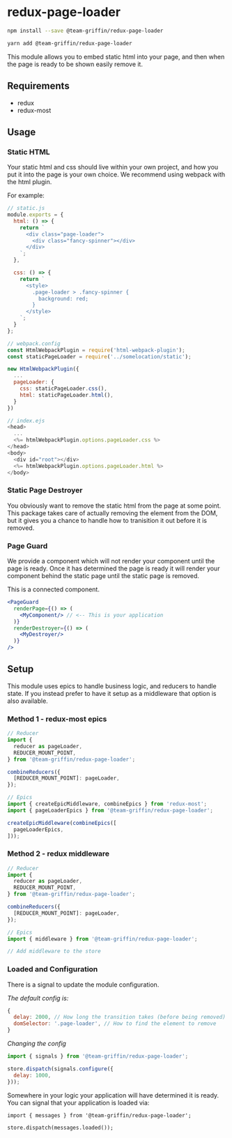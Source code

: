 # redux-page-loader

```sh
npm install --save @team-griffin/redux-page-loader
```

```sh
yarn add @team-griffin/redux-page-loader
```

This module allows you to embed static html into your page, and then
when the page is ready to be shown easily remove it.

## Requirements
- redux
- redux-most

## Usage

### Static HTML
Your static html and css should live within your own project, and how you put it into
the page is your own choice. We recommend using webpack with the html plugin.

For example:
```javascript
// static.js
module.exports = {
  html: () => {
    return `
      <div class="page-loader">
        <div class="fancy-spinner"></div>
      </div>
    `;
  },

  css: () => {
    return `
      <style>
        .page-loader > .fancy-spinner {
          background: red;
        }
      </style>
    `;
  }
};

// webpack.config
const HtmlWebpackPlugin = require('html-webpack-plugin');
const staticPageLoader = require('../somelocation/static');

new HtmlWebpackPlugin({
  ...
  pageLoader: {
    css: staticPageLoader.css(),
    html: staticPageLoader.html(),
  }
})

// index.ejs
<head>
  ...
  <%= htmlWebpackPlugin.options.pageLoader.css %>
</head>
<body>
  <div id="root"></div>
  <%= htmlWebpackPlugin.options.pageLoader.html %>
</body>

```

### Static Page Destroyer
You obviously want to remove the static html from the page at some point.
This package takes care of actually removing the element from the DOM, but it gives you a chance to handle how to tranisition it out before it is removed.

### Page Guard
We provide a component which will not render your component until the page is ready.
Once it has determined the page is ready it will render your component behind the static page until the static page is removed.

This is a connected component.

```jsx
<PageGuard
  renderPage={() => (
    <MyComponent/> // <-- This is your application
  )}
  renderDestroyer={() => (
    <MyDestroyer/>
  )}
/>
```

## Setup
This module uses epics to handle business logic, and reducers to handle state. If you instead prefer to have it setup as a middleware that option is also available.

### Method 1 - redux-most epics
```javascript
// Reducer
import {
  reducer as pageLoader,
  REDUCER_MOUNT_POINT,
} from '@team-griffin/redux-page-loader';

combineReducers({
  [REDUCER_MOUNT_POINT]: pageLoader,
});

// Epics
import { createEpicMiddleware, combineEpics } from 'redux-most';
import { pageLoaderEpics } from '@team-griffin/redux-page-loader';

createEpicMiddleware(combineEpics([
  pageLoaderEpics,
]));
```

### Method 2 - redux middleware
```javascript
// Reducer
import {
  reducer as pageLoader,
  REDUCER_MOUNT_POINT,
} from '@team-griffin/redux-page-loader';

combineReducers({
  [REDUCER_MOUNT_POINT]: pageLoader,
});

// Epics
import { middleware } from '@team-griffin/redux-page-loader';

// Add middleware to the store
```

### Loaded and Configuration
There is a signal to update the module configuration.

*The default config is:*
```javascript
{
  delay: 2000, // How long the transition takes (before being removed)
  domSelector: '.page-loader', // How to find the element to remove
}
```

*Changing the config*
```javascript
import { signals } from '@team-griffin/redux-page-loader';

store.dispatch(signals.configure({
  delay: 1000,
}));
```

Somewhere in your logic your application will have determined it is ready.
You can signal that your application is loaded via:
```
import { messages } from '@team-griffin/redux-page-loader';

store.dispatch(messages.loaded());
```
